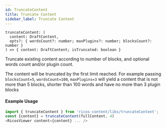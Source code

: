 ```yaml
---
id: TruncateContent
title: Truncate Content
sidebar_label: Truncate Content
---
```


```tsx
truncateContent: (
  content: DraftContent,
  opts?: { wordsCount?: number; maxPlugins?: number; blocksCount?: number }
) => { content: DraftContent; isTruncated: boolean }  
```

Truncate existing content according to number of blocks, and optional words count and/or plugin count.


The content will be truncated by the first limit reached.
For example passing `blocksCount=5`, `wordsCount=100`, `maxPlugins=3` will yield a content that is not more than 5 blocks, shorter than 100 words and have no more than 3 plugin blocks

#### Example Usage

```js
import { truncateContent } from 'ricos-content/libs/truncateContent';
const {content} = truncateContent(fullContent, 4)
<RicosViewer content={content} ... />
```

